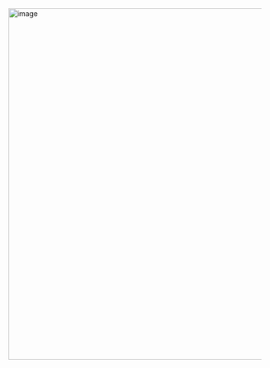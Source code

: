 <img width="933" height="700" alt="image" src="https://github.com/user-attachments/assets/70bc86f0-e64b-40d6-8acd-74029b87e9e9" />
